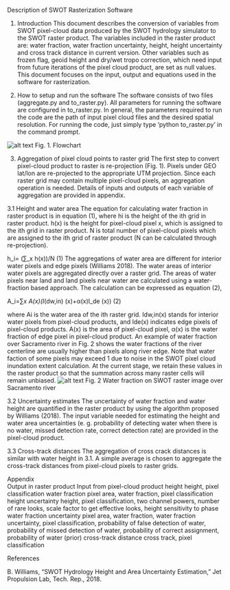  Description of SWOT Rasterization Software

1. Introduction
This document describes the conversion of variables from SWOT pixel-cloud data produced by the SWOT hydrology simulator to the SWOT raster product. The variables included in the raster product are: water fraction, water fraction uncertainty, height, height uncertainty and cross track distance in current version. Other variables such as frozen flag, geoid height and dry/wet tropo correction, which need input from future iterations of the pixel cloud product, are set as null values. This document focuses on the input, output and equations used in the software for rasterization.

2. How to setup and run the software
The software consists of two files (aggregate.py and to_raster.py). All parameters for running the software are configured in  to_raster.py. In general, the parameters required to run the code are the path of input pixel cloud files and the desired spatial resolution. For running the code, just simply type ‘python to_raster.py’ in the command prompt.

![alt text](https://github.com/tamuzhang/Raster-Processor/blob/master/img/Fig1.png)
Fig. 1. Flowchart


3. Aggregation of pixel cloud points to raster grid
The first step to convert pixel-cloud product to raster is re-projection (Fig. 1). Pixels under GEO lat/lon are re-projected to the appropriate UTM projection. Since each raster grid may contain multiple pixel-cloud pixels, an aggregation operation is needed. Details of inputs and outputs of each variable of aggregation are provided in appendix.

3.1 Height and water area
The equation for calculating water fraction in raster product is in equation (1), where hi is the height of the ith grid in raster product. h(x) is the height for pixel-cloud pixel x, which is assigned to the ith grid in raster product. N is total number of pixel-cloud pixels which are assigned to the ith grid of raster product (N can be calculated through re-projection).

h_i=  (∑_x h(x))/N
	(1)
The aggregations of water area are different for interior water pixels and edge pixels (Williams 2018). The water areas of interior water pixels are aggregated directly over a raster grid. The areas of water pixels near land and land pixels near water are calculated using a water-fraction based approach. The calculation can be expressed as equation (2),

A_i=∑_x A(x)(I_(dw,in) (x)+α(x)I_de (x))
	(2)

where Ai is the water area of the ith raster grid. Idw,in(x) stands for interior water pixels from pixel-cloud products, and Ide(x) indicates edge pixels of pixel-cloud products. A(x) is the area of pixel-cloud pixel, α(x) is the water fraction of edge pixel in pixel-cloud product. An example of water fraction over Sacramento river in Fig. 2 shows the water fractions of the river centerline are usually higher than pixels along river edge. Note that water faction of some pixels may exceed 1 due to noise in the SWOT pixel cloud inundation extent calculation. At the current stage, we retain these values in the raster product so that the summation across many raster cells will remain unbiased.
![alt text](https://github.com/tamuzhang/Raster-Processor/blob/master/img/Fig2.png) 
Fig. 2 Water fraction on SWOT raster image over Sacramento river

3.2 Uncertainty estimates
The uncertainty of water fraction and water height are quantified in the raster product by using the algorithm proposed by Williams (2018). The input variable needed for estimating the height and water area uncertainties (e. g. probability of detecting water when there is no water, missed detection rate, correct detection rate) are provided in the pixel-cloud product.

3.3 Cross-track distances
The aggregation of cross crack distances is similar with water height in 3.1. A simple average is chosen to aggregate the cross-track distances from pixel-cloud pixels to raster grids.

Appendix  
Output in raster product	Input from pixel-cloud product
height 	height, pixel classification
water fraction	pixel area, water fraction, pixel classification
height uncertainty	height, pixel classification, two channel powers, number of rare looks, scale factor to get effective looks, height sensitivity to phase
water fraction uncertainty	pixel area, water fraction, water fraction uncertainty, pixel classification, probability of false detection of water, probability of missed detection of water, probability of correct assignment, probability of water (prior)
cross-track distance	cross track, pixel classification

References

B. Williams, “SWOT Hydrology Height and Area Uncertainty Estimation,” Jet Propulsion Lab, Tech. Rep., 2018.
